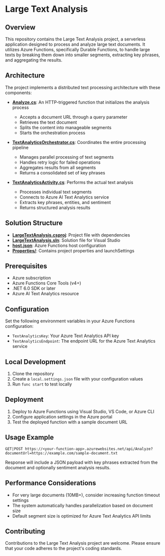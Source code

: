 # Large Text Analysis

## Overview
This repository contains the Large Text Analysis project, a serverless application designed to process and analyze large text documents. It utilizes Azure Functions, specifically Durable Functions, to handle large texts by breaking them down into smaller segments, extracting key phrases, and aggregating the results.

## Architecture
The project implements a distributed text processing architecture with these components:

- **[Analyze.cs](Analyze.cs)**: An HTTP-triggered function that initializes the analysis process
  - Accepts a document URL through a query parameter
  - Retrieves the text document
  - Splits the content into manageable segments
  - Starts the orchestration process

- **[TextAnalyticsOrchestrator.cs](TextAnalyticsOrchestrator.cs)**: Coordinates the entire processing pipeline
  - Manages parallel processing of text segments
  - Handles retry logic for failed operations
  - Aggregates results from all segments
  - Returns a consolidated set of key phrases

- **[TextAnalyticsActivity.cs](TextAnalyticsActivity.cs)**: Performs the actual text analysis
  - Processes individual text segments
  - Connects to Azure AI Text Analytics service
  - Extracts key phrases, entities, and sentiment
  - Returns structured analysis results

## Solution Structure
- **[LargeTextAnalysis.csproj](LargeTextAnalysis.csproj)**: Project file with dependencies
- **[LargeTextAnalysis.sln](LargeTextAnalysis.sln)**: Solution file for Visual Studio
- **[host.json](host.json)**: Azure Functions host configuration
- **[Properties/](Properties/)**: Contains project properties and launchSettings

## Prerequisites
- Azure subscription
- Azure Functions Core Tools (v4+)
- .NET 6.0 SDK or later
- Azure AI Text Analytics resource

## Configuration
Set the following environment variables in your Azure Functions configuration:
- `TextAnalyticsKey`: Your Azure Text Analytics API key
- `TextAnalyticsEndpoint`: The endpoint URL for the Azure Text Analytics service

## Local Development
1. Clone the repository
2. Create a `local.settings.json` file with your configuration values
3. Run `func start` to test locally

## Deployment
1. Deploy to Azure Functions using Visual Studio, VS Code, or Azure CLI
2. Configure application settings in the Azure portal
3. Test the deployed function with a sample document URL

## Usage Example
```http
GET|POST https://<your-function-app>.azurewebsites.net/api/Analyze?documentUrl=https://example.com/sample-document.txt
```

Response will include a JSON payload with key phrases extracted from the document and optionally sentiment analysis results.

## Performance Considerations
- For very large documents (10MB+), consider increasing function timeout settings
- The system automatically handles parallelization based on document size
- Default segment size is optimized for Azure Text Analytics API limits

## Contributing
Contributions to the Large Text Analysis project are welcome. Please ensure that your code adheres to the project's coding standards.
